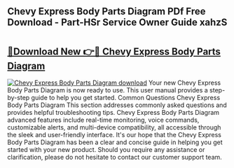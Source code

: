 ## Chevy Express Body Parts Diagram PDf Free Download - Part-HSr Service Owner Guide xahzS

# <h2><a href="http://dfjjqu.blite.top/?on=Chevy+Express+Body+Parts+Diagram">🔗Download New 👉🔴 Chevy Express Body Parts Diagram</a></h2>

[![Chevy Express Body Parts Diagram download](https://i.imgur.com/lujVjoI.png)](http://dfjjqu.blite.top/?on=Chevy+Express+Body+Parts+Diagram)
Your new Chevy Express Body Parts Diagram is now ready to use. This user manual provides a step-by-step guide to help you get started. Common Questions Chevy Express Body Parts Diagram This section addresses commonly asked questions and provides helpful troubleshooting tips. Chevy Express Body Parts Diagram advanced features include real-time monitoring, voice commands, customizable alerts, and multi-device compatibility, all accessible through the sleek and user-friendly interface. It's our hope that the Chevy Express Body Parts Diagram has been a clear and concise guide in helping you get started with your new product. Should you require any assistance or clarification, please do not hesitate to contact our customer support team.
